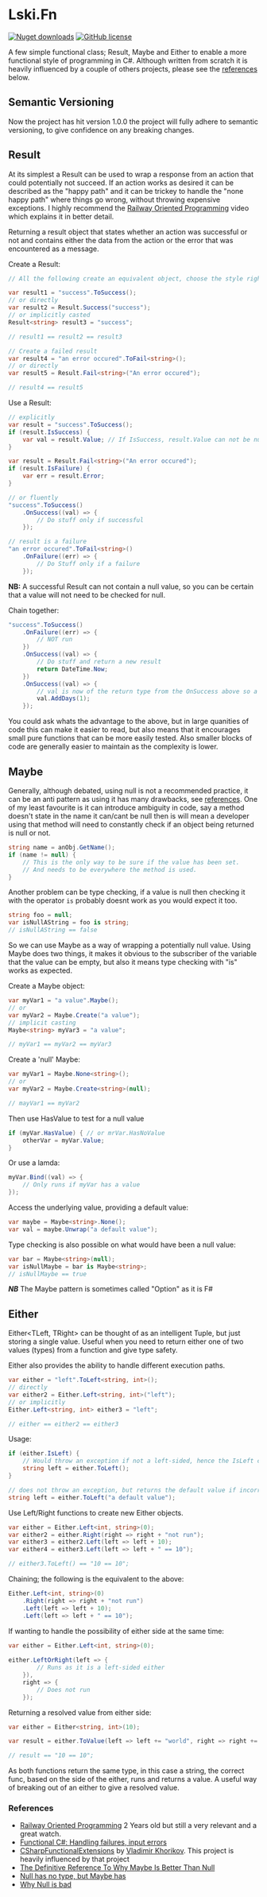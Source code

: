 # Lski.Fn

[![Nuget downloads](https://img.shields.io/nuget/v/lski.fn.svg)](https://www.nuget.org/packages/Lski.Fn/)
[![GitHub license](https://img.shields.io/github/license/mashape/apistatus.svg)](https://github.com/lski/Lski.Fn/blob/master/LICENSE)

A few simple functional class; Result, Maybe and Either to enable a more functional style of programming in C#. Although written from scratch it is heavily influenced by a couple of others projects, please see the [references](#references) below.

## Semantic Versioning

Now the project has hit version 1.0.0 the project will fully adhere to semantic versioning, to give confidence on any breaking changes.

## Result

At its simplest a Result can be used to wrap a response from an action that could potentially not succeed. If an action works as desired it can be described as the "happy path" and it can be trickey to handle the "none happy path" where things go wrong, without throwing expensive exceptions. I highly recommend the [Railway Oriented Programming](https://vimeo.com/97344498) video which explains it in better detail.

Returning a result object that states whether an action was successful or not and contains either the data from the action or the error that was encountered as a message. 

Create a Result:
```csharp
// All the following create an equivalent object, choose the style right for the situation.

var result1 = "success".ToSuccess();  
// or directly
var result2 = Result.Success("success");
// or implicitly casted
Result<string> result3 = "success";

// result1 == result2 == result3

// Create a failed result
var result4 = "an error occured".ToFail<string>(); 
// or directly
var result5 = Result.Fail<string>("An error occured");

// result4 == result5
``` 

Use a Result:
```csharp
// explicitly
var result = "success".ToSuccess();  
if (result.IsSuccess) {
    var val = result.Value; // If IsSuccess, result.Value can not be null
}

var result = Result.Fail<string>("An error occured");
if (result.IsFailure) {
    var err = result.Error;
}

// or fluently 
"success".ToSuccess()
    .OnSuccess((val) => {
        // Do stuff only if successful
    });

// result is a failure
"an error occured".ToFail<string>()
    .OnFailure((err) => {
        // Do Stuff only if a failure
    });
```

__NB:__ A successful Result can not contain a null value, so you can be certain that a value will not need to be checked for null.

Chain together:
```csharp
"success".ToSuccess()
    .OnFailure((err) => {
        // NOT run
    })
    .OnSuccess((val) => {
        // Do stuff and return a new result
        return DateTime.Now;
    })
    .OnSuccess((val) => {
        // val is now of the return type from the OnSuccess above so a DateTime object
        val.AddDays(1);
    });
```

You could ask whats the advantage to the above, but in large quanities of code this can make it easier to read, but also means that it encourages small pure functions that can be more easily tested. Also smaller blocks of code are generally easier to maintain as the complexity is lower.

## Maybe

Generally, although debated, using null is not a recommended practice, it can be an anti pattern as using it has many drawbacks, see [references](#references). One of my least favourite is it can introduce ambiguity in code, say a method doesn't state in the name it can/cant be null then is will mean a developer using that method will need to constantly check if an object being returned is null or not.

```csharp
string name = anObj.GetName();
if (name != null) {
    // This is the only way to be sure if the value has been set. 
    // And needs to be everywhere the method is used.
}
```

Another problem can be type checking, if a value is null then checking it with the operator `is` probably doesnt work as you would expect it too.

```csharp
string foo = null;
var isNullAString = foo is string;
// isNullAString == false
```

So we can use Maybe<T> as a way of wrapping a potentially null value. Using Maybe<T> does two things, it makes it obvious to the subscriber of the variable that the value can be empty, but also it means type checking with "is" works as expected.

Create a Maybe object:
```csharp
var myVar1 = "a value".Maybe();
// or
var myVar2 = Maybe.Create("a value");
// implicit casting
Maybe<string> myVar3 = "a value";

// myVar1 == myVar2 == myVar3
``` 

Create a 'null' Maybe:
```csharp
var myVar1 = Maybe.None<string>();
// or 
var myVar2 = Maybe.Create<string>(null);

// mayVar1 == myVar2
```

Then use HasValue to test for a null value
```csharp
if (myVar.HasValue) { // or mrVar.HasNoValue
    otherVar = myVar.Value;
}
```

Or use a lamda:
```csharp
myVar.Bind((val) => {
    // Only runs if myVar has a value
});
```

Access the underlying value, providing a default value:
```csharp
var maybe = Maybe<string>.None();
var val = maybe.Unwrap("a default value");
```

Type checking is also possible on what would have been a null value:
```csharp
var bar = Maybe<string>(null);
var isNullMaybe = bar is Maybe<string>;
// isNullMaybe == true
```

__*NB*__ The Maybe pattern is sometimes called "Option" as it is F#

## Either

Either<TLeft, TRight> can be thought of as an intelligent Tuple, but just storing a single value. Useful when you need to return either one of two values (types) from a function and give type safety.

Either also provides the ability to handle different execution paths.

```csharp
var either = "left".ToLeft<string, int>();
// directly
var either2 = Either.Left<string, int>("left");
// or implicitly
Either.Left<string, int> either3 = "left";

// either == either2 == either3
```

Usage:
```csharp
if (either.IsLeft) {
    // Would throw an exception if not a left-sided, hence the IsLeft check.
    string left = either.ToLeft();
}

// does not throw an exception, but returns the default value if incorrect side
string left = either.ToLeft("a default value"); 
```

Use Left/Right functions to create new Either objects.
```csharp
var either = Either.Left<int, string>(0);
var either2 = either.Right(right => right + "not run");
var either3 = either2.Left(left => left + 10);
var either4 = either3.Left(left => left + " == 10");

// either3.ToLeft() == "10 == 10";
```

Chaining; the following is the equivalent to the above:
```csharp
Either.Left<int, string>(0)
    .Right(right => right + "not run")
    .Left(left => left + 10);
    .Left(left => left + " == 10");
```

If wanting to handle the possibility of either side at the same time:
```csharp
var either = Either.Left<int, string>(0);
    
either.LeftOrRight(left => {
        // Runs as it is a left-sided either
    }),
    right => {
        // Does not run
    });
```

Returning a resolved value from either side:
```csharp
var either = Either<string, int>(10);

var result = either.ToValue(left => left += "world", right => right += " == 10");

// result == "10 == 10";
```

As both functions return the same type, in this case a string, the correct func, based on the side of the either, runs and returns a value. A useful way of breaking out of an either to give a resolved value.

### References
- [Railway Oriented Programming](https://vimeo.com/97344498) 2 Years old but still a very relevant and a great watch.
- [Functional C#: Handling failures, input errors](http://enterprisecraftsmanship.com/2015/03/20/functional-c-handling-failures-input-errors/)
- [CSharpFunctionalExtensions](https://github.com/vkhorikov/CSharpFunctionalExtensions) by [Vladimir Khorikov](https://github.com/vkhorikov). This project is heavily influenced by that project
- [The Definitive Reference To Why Maybe Is Better Than Null](http://www.nickknowlson.com/blog/2013/04/16/why-maybe-is-better-than-null/)
- [Null has no type, but Maybe has](http://blog.ploeh.dk/2015/11/13/null-has-no-type-but-maybe-has/)
- [Why Null is bad](http://www.yegor256.com/2014/05/13/why-null-is-bad.html)
